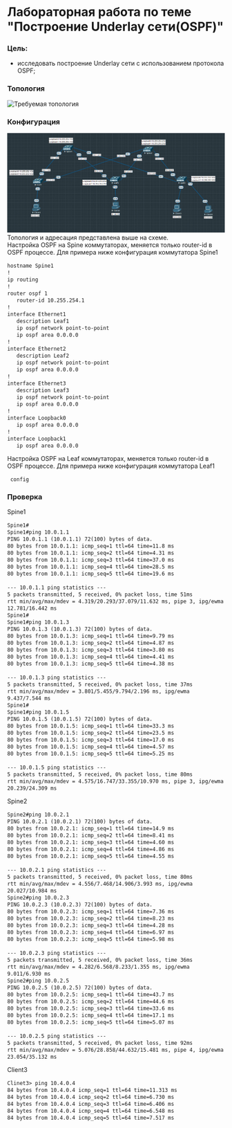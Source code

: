 # Лабораторная работа по теме "Построение Underlay сети(OSPF)"

### Цель:
- исследовать построение Underlay сети с использованием протокола OSPF;

### Топология
![Требуемая топология](reference_topology.avif "Требуемая топология")

### Конфигурация
![Текущая топология](eve-ng_topology.png "Текущая топология")
Топология и адресация представлена выше на схеме.   
Настройка OSPF на Spine коммутаторах, меняется только router-id в OSPF процессе. Для примера ниже конфигурация коммутатора Spine1
```
hostname Spine1
!
ip routing
!
router ospf 1
   router-id 10.255.254.1
!
interface Ethernet1
   description Leaf1
   ip ospf network point-to-point
   ip ospf area 0.0.0.0
!
interface Ethernet2
   description Leaf2
   ip ospf network point-to-point
   ip ospf area 0.0.0.0
!
interface Ethernet3
   description Leaf3
   ip ospf network point-to-point
   ip ospf area 0.0.0.0
!
interface Loopback0
   ip ospf area 0.0.0.0
!
interface Loopback1
   ip ospf area 0.0.0.0 
```

Настройка OSPF на Leaf коммутаторах, меняется только router-id в OSPF процессе. Для примера ниже конфигурация коммутатора Leaf1
```
 config
```

### Проверка

Spine1
```
Spine1#
Spine1#ping 10.0.1.1
PING 10.0.1.1 (10.0.1.1) 72(100) bytes of data.
80 bytes from 10.0.1.1: icmp_seq=1 ttl=64 time=11.8 ms
80 bytes from 10.0.1.1: icmp_seq=2 ttl=64 time=4.31 ms
80 bytes from 10.0.1.1: icmp_seq=3 ttl=64 time=37.0 ms
80 bytes from 10.0.1.1: icmp_seq=4 ttl=64 time=28.5 ms
80 bytes from 10.0.1.1: icmp_seq=5 ttl=64 time=19.6 ms

--- 10.0.1.1 ping statistics ---
5 packets transmitted, 5 received, 0% packet loss, time 51ms
rtt min/avg/max/mdev = 4.319/20.293/37.079/11.632 ms, pipe 3, ipg/ewma 12.781/16.442 ms
Spine1#
Spine1#ping 10.0.1.3
PING 10.0.1.3 (10.0.1.3) 72(100) bytes of data.
80 bytes from 10.0.1.3: icmp_seq=1 ttl=64 time=9.79 ms
80 bytes from 10.0.1.3: icmp_seq=2 ttl=64 time=4.87 ms
80 bytes from 10.0.1.3: icmp_seq=3 ttl=64 time=3.80 ms
80 bytes from 10.0.1.3: icmp_seq=4 ttl=64 time=4.41 ms
80 bytes from 10.0.1.3: icmp_seq=5 ttl=64 time=4.38 ms

--- 10.0.1.3 ping statistics ---
5 packets transmitted, 5 received, 0% packet loss, time 37ms
rtt min/avg/max/mdev = 3.801/5.455/9.794/2.196 ms, ipg/ewma 9.437/7.544 ms
Spine1#
Spine1#ping 10.0.1.5
PING 10.0.1.5 (10.0.1.5) 72(100) bytes of data.
80 bytes from 10.0.1.5: icmp_seq=1 ttl=64 time=33.3 ms
80 bytes from 10.0.1.5: icmp_seq=2 ttl=64 time=23.5 ms
80 bytes from 10.0.1.5: icmp_seq=3 ttl=64 time=17.0 ms
80 bytes from 10.0.1.5: icmp_seq=4 ttl=64 time=4.57 ms
80 bytes from 10.0.1.5: icmp_seq=5 ttl=64 time=5.25 ms

--- 10.0.1.5 ping statistics ---
5 packets transmitted, 5 received, 0% packet loss, time 80ms
rtt min/avg/max/mdev = 4.575/16.747/33.355/10.970 ms, pipe 3, ipg/ewma 20.239/24.309 ms
```
Spine2
```
Spine2#ping 10.0.2.1
PING 10.0.2.1 (10.0.2.1) 72(100) bytes of data.
80 bytes from 10.0.2.1: icmp_seq=1 ttl=64 time=14.9 ms
80 bytes from 10.0.2.1: icmp_seq=2 ttl=64 time=8.41 ms
80 bytes from 10.0.2.1: icmp_seq=3 ttl=64 time=4.60 ms
80 bytes from 10.0.2.1: icmp_seq=4 ttl=64 time=4.86 ms
80 bytes from 10.0.2.1: icmp_seq=5 ttl=64 time=4.55 ms

--- 10.0.2.1 ping statistics ---
5 packets transmitted, 5 received, 0% packet loss, time 80ms
rtt min/avg/max/mdev = 4.556/7.468/14.906/3.993 ms, ipg/ewma 20.027/10.984 ms
Spine2#ping 10.0.2.3
PING 10.0.2.3 (10.0.2.3) 72(100) bytes of data.
80 bytes from 10.0.2.3: icmp_seq=1 ttl=64 time=7.36 ms
80 bytes from 10.0.2.3: icmp_seq=2 ttl=64 time=8.23 ms
80 bytes from 10.0.2.3: icmp_seq=3 ttl=64 time=4.28 ms
80 bytes from 10.0.2.3: icmp_seq=4 ttl=64 time=6.97 ms
80 bytes from 10.0.2.3: icmp_seq=5 ttl=64 time=5.98 ms

--- 10.0.2.3 ping statistics ---
5 packets transmitted, 5 received, 0% packet loss, time 36ms
rtt min/avg/max/mdev = 4.282/6.568/8.233/1.355 ms, ipg/ewma 9.011/6.930 ms
Spine2#ping 10.0.2.5
PING 10.0.2.5 (10.0.2.5) 72(100) bytes of data.
80 bytes from 10.0.2.5: icmp_seq=1 ttl=64 time=43.7 ms
80 bytes from 10.0.2.5: icmp_seq=2 ttl=64 time=44.6 ms
80 bytes from 10.0.2.5: icmp_seq=3 ttl=64 time=33.6 ms
80 bytes from 10.0.2.5: icmp_seq=4 ttl=64 time=17.1 ms
80 bytes from 10.0.2.5: icmp_seq=5 ttl=64 time=5.07 ms

--- 10.0.2.5 ping statistics ---
5 packets transmitted, 5 received, 0% packet loss, time 92ms
rtt min/avg/max/mdev = 5.076/28.858/44.632/15.481 ms, pipe 4, ipg/ewma 23.054/35.132 ms
```
Client3
```
Clinet3> ping 10.4.0.4
84 bytes from 10.4.0.4 icmp_seq=1 ttl=64 time=11.313 ms
84 bytes from 10.4.0.4 icmp_seq=2 ttl=64 time=6.730 ms
84 bytes from 10.4.0.4 icmp_seq=3 ttl=64 time=6.406 ms
84 bytes from 10.4.0.4 icmp_seq=4 ttl=64 time=6.548 ms
84 bytes from 10.4.0.4 icmp_seq=5 ttl=64 time=7.517 ms
```
